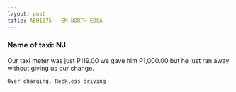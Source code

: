 ```yaml
---
layout: post
title: ABH1075 - SM NORTH EDSA
---
```


### Name of taxi: NJ

Our taxi meter was just P119.00 we gave him P1,000.00 but he just ran away without giving us our change. 

```Over charging, Reckless driving```
